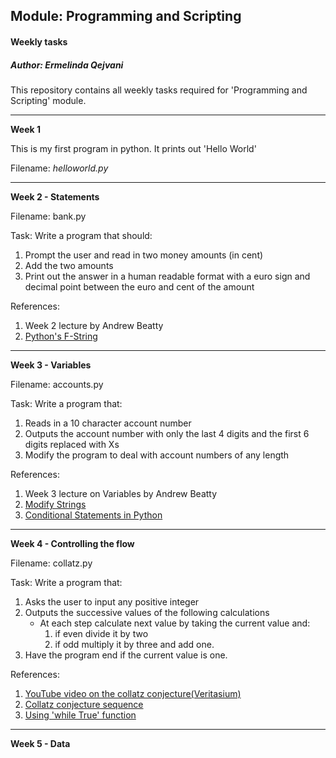 ## Module: Programming and Scripting 
#### Weekly tasks
##### *Author: Ermelinda Qejvani*

This repository contains all weekly tasks required for 'Programming and Scripting' module.

***

__Week 1__

This is my first program in python. It prints out 'Hello World'

Filename: _helloworld.py_

***

__Week 2 - Statements__

Filename: bank.py

Task: Write a program that should:
1. Prompt the user and read in two money amounts (in cent)
2. Add the two amounts
3. Print out the answer in a human readable format with a euro sign and decimal point between the euro and cent of the amount 

References:
1. Week 2 lecture by Andrew Beatty
2. [Python's F-String](https://realpython.com/python-f-strings/)

***

__Week 3 - Variables__

Filename: accounts.py

Task: Write a program that:
1. Reads in a 10 character account number
2. Outputs the account number with only the last 4 digits and the first 6 digits replaced with Xs
3. Modify the program to deal with account numbers of any length

References:
1. Week 3 lecture on Variables by Andrew Beatty
2. [Modify Strings](https://www.w3schools.com/python/python_strings_modify.asp)
3. [Conditional Statements in Python](https://realpython.com/python-conditional-statements/)

***

__Week 4 - Controlling the flow__

Filename: collatz.py

Task: Write a program that:
1. Asks the user to input any positive integer
2. Outputs the successive values of the following calculations
    - At each step calculate next value by taking the current value and:
        1. if even divide it by two
        2. if odd multiply it by three and add one.
3. Have the program end if the current value is one.

References:
1. [YouTube video on the collatz conjecture(Veritasium)](https://www.youtube.com/watch?v=094y1Z2wpJg&t=1s)
2. [Collatz conjecture sequence](https://stackoverflow.com/questions/13366830/collatz-conjecture-sequence)
3. [Using 'while True' function](https://stackoverflow.com/questions/23294658/asking-the-user-for-input-until-they-give-a-valid-response)

***

__Week 5 - Data__










